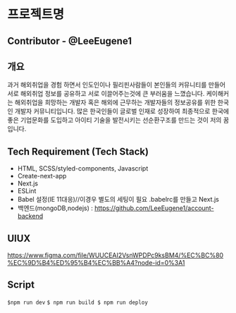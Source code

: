 # 프로젝트명

## Contributor - @LeeEugene1

## 개요

과거 해외취업을 경험 하면서 인도인이나 필리핀사람들이 본인들의 커뮤니티를 만들어 서로 해외취업 정보를 공유하고 서로 이끌어주는것에 큰 부러움을 느꼈습니다. 케이해커는 해외취업을 희망하는 개발자 혹은 해외에 근무하는 개발자들의 정보공유를 위한 한국인 개발자 커뮤니티입니다.
많은 한국인들이 글로벌 인재로 성장하여 최종적으로 한국에 좋은 기업문화를 도입하고 아이티 기술을 발전시키는 선순환구조를 만드는 것이 저의 꿈입니다.

## Tech Requirement (Tech Stack)

- HTML, SCSS/styled-components, Javascript
- Create-next-app
- Next.js
- ESLint
- Babel 설정(IE 11대응)//이경우 별도의 세팅이 필요 .babelrc를 만들고 Next.js
- 백엔드(mongoDB,nodejs) : https://github.com/LeeEugene1/account-backend

## UIUX

https://www.figma.com/file/WUUCEAI2VsnWPDPc9ksBM4/%EC%BC%80%EC%9D%B4%ED%95%B4%EC%BB%A4?node-id=0%3A1

## Script

`$npm run dev`
`$ npm run build $ npm run deploy`
